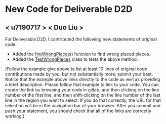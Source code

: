 # New Code for Deliverable D2D

## < u7190717 > < Duo Liu >

For Deliverable D2D, I contributed the following new statements of original code:

- Added the [findWrongPieces()](https://gitlab.cecs.anu.edu.au/comp1110/comp1110-ass2/-/blob/master/src/comp1110/ass2/FitGame#L465-489) function to find wrong placed pieces.
- Added the [TestWrongPieces](https://gitlab.cecs.anu.edu.au/comp1110/comp1110-ass2/-/blob/master/tests/comp1110/ass2/TestWrongPieces) class to tests the above method.

(Follow the example give above to list at least 10 lines of original code contributions made by you, but not substantially more; submit your best. Notice that the example above links directly to the code as well as providing a brief description.   Please follow that example to link to your code.  You can create the link by browsing your code in gitlab, and then clicking on the line number of the first line, and then shift-clicking on the line number of the last line in the region you want to select.  If you do that correctly, the URL for that selection will be in the navigation bar of your browser.  After you commit and push your statement, you should check that all of the links are correctly working.)